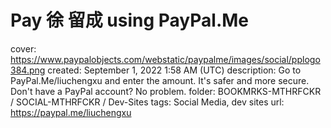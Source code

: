 # Pay 徐 留成 using PayPal.Me

cover: https://www.paypalobjects.com/webstatic/paypalme/images/social/pplogo384.png
created: September 1, 2022 1:58 AM (UTC)
description: Go to PayPal.Me/liuchengxu and enter the amount. It's safer and more secure. Don't have a PayPal account? No problem.
folder: BOOKMRKS-MTHRFCKR / SOCIAL-MTHRFCKR / Dev-Sites
tags: Social Media, dev sites
url: https://paypal.me/liuchengxu